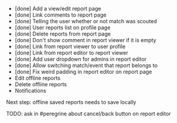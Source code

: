 - [done] Add a view/edit report page
- [done] Link comments to report page
- [done] Telling the user whether or not match was scouted
- [done] User reports list on profile page
- [done] Delete reports from report page
- [done] Don't show comment in report viewer if it is empty
- [done] Link from report viewer to user profile
- [done] Link from report editor to report viewer
- [done] Add user dropdown for admins in report editor
- [done] Allow switching match/event that report belongs to
- [done] Fix weird padding in report editor on report page
- Edit offline reports
- Delete offline reports
- Notifications

Next step: offline saved reports needs to save locally

TODO: ask in #peregrine about cancel/back button on report editor
